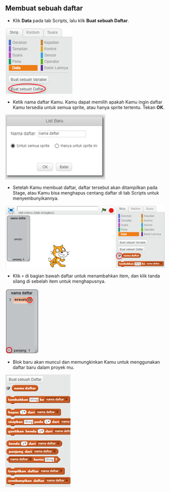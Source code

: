 ## Membuat sebuah daftar

+ Klik **Data** pada tab Scripts, lalu klik **Buat sebuah Daftar**.

![Membuat sebuah daftar](images/make-a-list.png)

+ Ketik nama daftar Kamu. Kamu dapat memilih apakah Kamu ingin daftar Kamu tersedia untuk semua sprite, atau hanya sprite tertentu. Tekan **OK**.

![List name](images/list-name.png)

+ Setelah Kamu membuat daftar, daftar tersebut akan ditampilkan pada Stage, atau Kamu bisa menghapus centang daftar di tab Scripts untuk menyembunyikannya.

![Tampilkan / sembunyikan daftar](images/list-show-hide.png)

+ Klik `+` di bagian bawah daftar untuk menambahkan item, dan klik tanda silang di sebelah item untuk menghapusnya.

![List show/hide](images/list-add-delete.png)

+ Blok baru akan muncul dan memungkinkan Kamu untuk menggunakan daftar baru dalam proyek mu.

![List blocks](images/list-blocks.png)